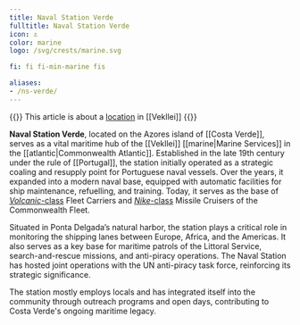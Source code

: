 ```yaml
---
title: Naval Station Verde
fulltitle: Naval Station Verde
icon: ⚓️
color: marine
logo: /svg/crests/marine.svg

fi: fi fi-min-marine fis

aliases:
- /ns-verde/
---
```

{{<note series>}}
 This article is about a [location](/factbook/landscape/places) in [[Vekllei]]
{{</note>}}

**Naval Station Verde**, located on the Azores island of [[Costa Verde]], serves as a vital maritime hub of the [[Vekllei]] [[marine|Marine Services]] in the [[atlantic|Commonwealth Atlantic]]. Established in the late 19th century under the rule of [[Portugal]], the station initially operated as a strategic coaling and resupply point for Portuguese naval vessels. Over the years, it expanded into a modern naval base, equipped with automatic facilities for ship maintenance, refuelling, and training. Today, it serves as the base of [*Volcanic*-class](/volcanic-class/) Fleet Carriers and [*Nike*-class](/nike-class/) Missile Cruisers of the Commonwealth Fleet.

Situated in Ponta Delgada’s natural harbor, the station plays a critical role in monitoring the shipping lanes between Europe, Africa, and the Americas. It also serves as a key base for maritime patrols of the Littoral Service, search-and-rescue missions, and anti-piracy operations. The Naval Station has hosted joint operations with the UN anti-piracy task force, reinforcing its strategic significance.

The station mostly employs locals and has integrated itself into the community through outreach programs and open days, contributing to Costa Verde's ongoing maritime legacy.

